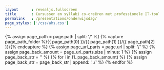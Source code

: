 ```yaml
---
layout      : revealjs.fullscreen
title       : Cursussen en syllabi co-creëren met professionele IT-tools 
permalink   : /presentations/onderwijsdag/
page_styles: ['/css/ahs.css']
---
```


{% assign page_path = page.path | split: '/' %}
{% capture page_path_folder %}{{ page_path[0] }}/{{ page_path[1] }}/{{ page_path[2] }}/{% endcapture %} 
{% assign page_url_parts = page.url | split: '/' %}
{% assign page_back_amount = page_url_parts.size | minus: 1 %}
{% assign page_back_str = '' %}
{% for i in (1..page_back_amount) %}
    {% assign page_back_str = page_back_str | append: '../' %}
{% endfor %}

<section class="slide__chapter">
    <section data-markdown="{{ page_back_str }}/{{ page_path_folder | append: 'content/intro__1.md' }}" class="home"></section>
</section>
<section class="slide__chapter">
    <section data-markdown="{{ page_back_str }}/{{ page_path_folder | append: 'content/whoarewe__1.md' }}" class="home"></section>
    <section data-markdown="{{ page_back_str }}/{{ page_path_folder | append: 'content/whoarewe__2.md' }}"></section>
</section>
<section class="slide__chapter">
    <section data-markdown="{{ page_back_str }}/{{ page_path_folder | append: 'content/challenges__1.md' }}" class="home"></section>
    <section data-markdown="{{ page_back_str }}/{{ page_path_folder | append: 'content/challenges__2.md' }}"></section>
    <section data-markdown="{{ page_back_str }}/{{ page_path_folder | append: 'content/challenges__3.md' }}" data-ahs-background-image="http://i.huffpost.com/gen/1698265/images/o-MATH-ON-CHALKBOARD-facebook.jpg"></section>
    <section data-markdown="{{ page_back_str }}/{{ page_path_folder | append: 'content/challenges__4.md' }}"></section>
</section>
<section class="slide__chapter">
    <section data-markdown="{{ page_back_str }}/{{ page_path_folder | append: 'content/tools__1.md' }}" class="home"></section>
    <section data-markdown="{{ page_back_str }}/{{ page_path_folder | append: 'content/tools__2.md' }}" data-ahs-background-image="{{ page_back_str }}/{{ page_path_folder | append: 'content/images/chamilo.png' }}"></section>
    <section data-markdown="{{ page_back_str }}/{{ page_path_folder | append: 'content/tools__3.md' }}" data-ahs-background-image="{{ page_back_str }}/{{ page_path_folder | append: 'content/images/jekyll.png' }}"></section>
    <section data-markdown="{{ page_back_str }}/{{ page_path_folder | append: 'content/tools__4.md' }}" data-ahs-background-image="{{ page_back_str }}/{{ page_path_folder | append: 'content/images/github.png' }}"></section>
    <section data-markdown="{{ page_back_str }}/{{ page_path_folder | append: 'content/tools__5.md' }}" data-ahs-background-image="{{ page_back_str }}/{{ page_path_folder | append: 'content/images/s_1.png' }}"></section>
    <section data-markdown="{{ page_back_str }}/{{ page_path_folder | append: 'content/tools__6.md' }}" data-ahs-background-image="{{ page_back_str }}/{{ page_path_folder | append: 'content/images/s_2.png' }}"></section>
    <section data-markdown="{{ page_back_str }}/{{ page_path_folder | append: 'content/tools__7.md' }}" data-ahs-background-image="{{ page_back_str }}/{{ page_path_folder | append: 'content/images/slack.png' }}"></section>
    <section data-markdown="{{ page_back_str }}/{{ page_path_folder | append: 'content/tools__8.md' }}" data-ahs-background-image="{{ page_back_str }}/{{ page_path_folder | append: 'content/images/slack.png' }}"></section>
    <section data-markdown="{{ page_back_str }}/{{ page_path_folder | append: 'content/tools__9.md' }}" data-ahs-background-image="{{ page_back_str }}/{{ page_path_folder | append: 'content/images/slack.png' }}"></section>
    <section data-markdown="{{ page_back_str }}/{{ page_path_folder | append: 'content/tools__10.md' }}" data-ahs-background-image="{{ page_back_str }}/{{ page_path_folder | append: 'content/images/gitlab_1.png' }}"></section>
</section>
<section class="slide__chapter">
    <section data-markdown="{{ page_back_str }}/{{ page_path_folder | append: 'content/future__1.md' }}" class="home"></section>
    <section data-markdown="{{ page_back_str }}/{{ page_path_folder | append: 'content/future__2.md' }}" data-ahs-background-image="{{ page_back_str }}/{{ page_path_folder | append: 'content/images/sv2_1.png' }}"></section>
    <section data-markdown="{{ page_back_str }}/{{ page_path_folder | append: 'content/future__3.md' }}" data-ahs-background-image="{{ page_back_str }}/{{ page_path_folder | append: 'content/images/sv2_2.png' }}"></section>
    <section data-markdown="{{ page_back_str }}/{{ page_path_folder | append: 'content/future__4.md' }}" data-ahs-background-image="{{ page_back_str }}/{{ page_path_folder | append: 'content/images/sv2_3.png' }}"></section>
    <section data-markdown="{{ page_back_str }}/{{ page_path_folder | append: 'content/future__5.md' }}" data-ahs-background-image="{{ page_back_str }}/{{ page_path_folder | append: 'content/images/sv2_3.png' }}"></section>
</section>
<section class="slide__chapter">
    <section data-markdown="{{ page_back_str }}/{{ page_path_folder | append: 'content/questions__1.md' }}" class="home"></section>
</section>